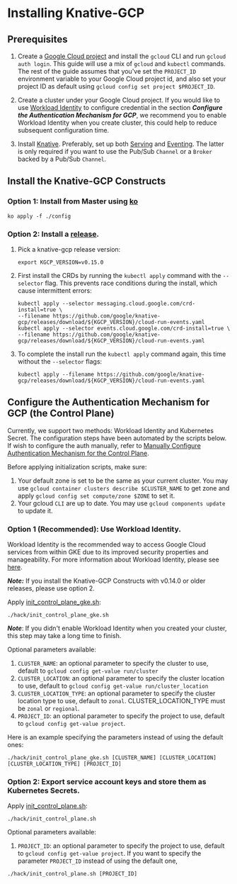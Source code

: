 # Installing Knative-GCP

## Prerequisites

1. Create a
   [Google Cloud project](https://cloud.google.com/resource-manager/docs/creating-managing-projects)
   and install the `gcloud` CLI and run `gcloud auth login`. This guide will use
   a mix of `gcloud` and `kubectl` commands. The rest of the guide assumes that
   you've set the `PROJECT_ID` environment variable to your Google Cloud project
   id, and also set your project ID as default using
   `gcloud config set project $PROJECT_ID`.

1. Create a cluster under your Google Cloud project. If you would like to use
   [Workload Identity](https://cloud.google.com/kubernetes-engine/docs/how-to/workload-identity)
   to configure credential in the section **_Configure the Authentication
   Mechanism for GCP_**, we recommend you to enable Workload Identity when you
   create cluster, this could help to reduce subsequent configuration time.

1. Install [Knative](https://knative.dev/docs/install/). Preferably, set up both
   [Serving](https://knative.dev/docs/serving/) and
   [Eventing](https://knative.dev/docs/eventing/). The latter is only required
   if you want to use the Pub/Sub `Channel` or a `Broker` backed by a Pub/Sub
   `Channel`.

## Install the Knative-GCP Constructs

### Option 1: Install from Master using [ko](http://github.com/google/ko)

```shell
ko apply -f ./config
```

### Option 2: Install a [release](https://github.com/google/knative-gcp/releases).

1. Pick a knative-gcp release version:

   ```shell
   export KGCP_VERSION=v0.15.0
   ```

1. First install the CRDs by running the `kubectl apply` command with the
   `--selector` flag. This prevents race conditions during the install, which
   cause intermittent errors:

   ```shell
   kubectl apply --selector messaging.cloud.google.com/crd-install=true \
   --filename https://github.com/google/knative-gcp/releases/download/${KGCP_VERSION}/cloud-run-events.yaml
   kubectl apply --selector events.cloud.google.com/crd-install=true \
   --filename https://github.com/google/knative-gcp/releases/download/${KGCP_VERSION}/cloud-run-events.yaml
   ```

1. To complete the install run the `kubectl apply` command again, this time
   without the `--selector` flags:

   ```shell
   kubectl apply --filename https://github.com/google/knative-gcp/releases/download/${KGCP_VERSION}/cloud-run-events.yaml
   ```

## Configure the Authentication Mechanism for GCP (the Control Plane)

Currently, we support two methods: Workload Identity and Kubernetes Secret. 
The configuration steps have been automated by the scripts below. If
wish to configure the auth manually, refer to
[Manually Configure Authentication Mechanism for the Control Plane](./authentication-mechanisms-gcp.md/#authentication-mechanism-for-the-control-plane).

Before applying initialization scripts, make sure:

1. Your default zone is set to be the same as your current cluster. You may use
   `gcloud container clusters describe $CLUSTER_NAME` to get zone and apply
   `gcloud config set compute/zone $ZONE` to set it.
1. Your gcloud `CLI` are up to date. You may use `gcloud components update` to
   update it.

### Option 1 (Recommended): Use Workload Identity. 

Workload Identity is the recommended way to access Google Cloud services from
within GKE due to its improved security properties and manageability. For more
information about Workload Identity, please see
[here](https://cloud.google.com/kubernetes-engine/docs/how-to/workload-identity).

**_Note:_** If you install the
  Knative-GCP Constructs with v0.14.0 or older releases, please use option 2.

  Apply [init_control_plane_gke.sh](../../hack/init_control_plane_gke.sh):

  ```shell
  ./hack/init_control_plane_gke.sh
  ```

  **_Note_**: If you didn't enable Workload Identity when you created your
  cluster, this step may take a long time to finish.

Optional parameters available:

  1. `CLUSTER_NAME`: an optional parameter to specify the cluster to use,
     default to `gcloud config get-value run/cluster`
  1. `CLUSTER_LOCATION`: an optional parameter to specify the cluster location
     to use, default to `gcloud config get-value run/cluster_location`
  1. `CLUSTER_LOCATION_TYPE`: an optional parameter to specify the cluster
     location type to use, default to `zonal`. CLUSTER_LOCATION_TYPE must be
     `zonal` or `regional`.
  1. `PROJECT_ID`: an optional parameter to specify the project to use, default
     to `gcloud config get-value project`.

  Here is an example specifying the parameters instead of using the default ones:

  ```shell
  ./hack/init_control_plane_gke.sh [CLUSTER_NAME] [CLUSTER_LOCATION] [CLUSTER_LOCATION_TYPE] [PROJECT_ID]
  ```

### Option 2: Export service account keys and store them as Kubernetes Secrets.

  Apply [init_control_plane.sh](../../hack/init_control_plane.sh):

  ```shell
  ./hack/init_control_plane.sh
  ```

Optional parameters available:

  1.  `PROJECT_ID`: an optional parameter to specify the project to use, default
      to `gcloud config get-value project`. If you want to specify the parameter
      `PROJECT_ID` instead of using the default one,

  ```shell
  ./hack/init_control_plane.sh [PROJECT_ID]
  ```
